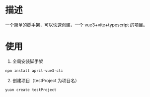 # 描述

一个简单的脚手架，可以快速创建，一个 vue3+vite+typescript 的项目。

# 使用

1. 全局安装脚手架

```
npm install april-vue3-cli
```

2. 创建项目（testProject 为项目名）

```
yuan create testProject
```
